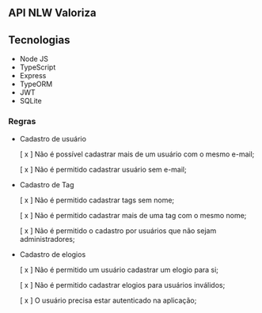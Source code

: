 ## API NLW Valoriza

## Tecnologias

 - Node JS
 - TypeScript
 - Express
 - TypeORM
 - JWT
 - SQLite 

### Regras

- Cadastro de usuário

    [ x ] Não é possível cadastrar mais de um usuário com o mesmo e-mail;

    [ x ] Não é permitido cadastrar usuário sem e-mail;

- Cadastro de Tag

    [ x ] Não é permitido cadastrar tags sem nome;

    [ x ] Não é permitido cadastrar mais de uma tag com o mesmo nome;

    [ x ] Não é permitido o cadastro por usuários que não sejam administradores;

- Cadastro de elogios

    [ x ] Não é permitido um usuário cadastrar um elogio para si;

    [ x ] Não é permitido cadastrar elogios para usuários inválidos;

    [ x ] O usuário precisa estar autenticado na aplicação;